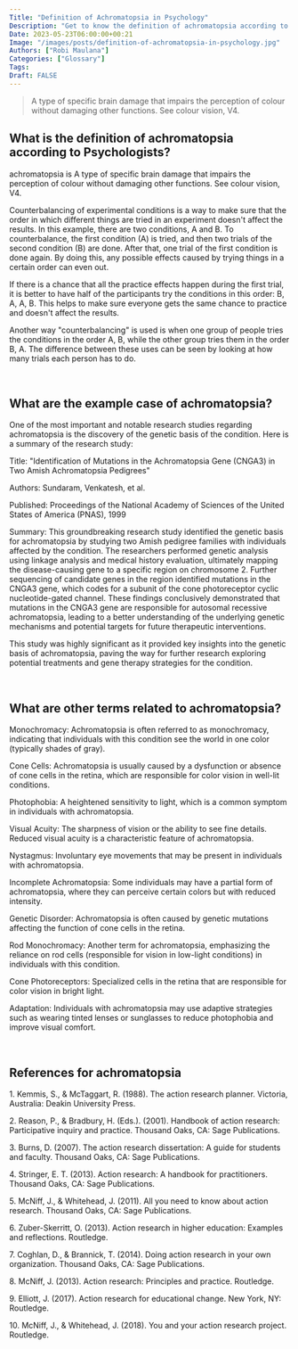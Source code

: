 ```yaml
---
Title: "Definition of Achromatopsia in Psychology"
Description: "Get to know the definition of achromatopsia according to psychologists."
Date: 2023-05-23T06:00:00+00:21
Image: "/images/posts/definition-of-achromatopsia-in-psychology.jpg"
Authors: ["Robi Maulana"]
Categories: ["Glossary"]
Tags: 
Draft: FALSE
---
```





> A type of specific brain damage that impairs the perception of colour without damaging other functions. See colour vision, V4.

## What is the definition of achromatopsia according to Psychologists?

achromatopsia is A type of specific brain damage that impairs the perception of colour without damaging other functions. See colour vision, V4.

Counterbalancing of experimental conditions is a way to make sure that the order in which different things are tried in an experiment doesn't affect the results. In this example, there are two conditions, A and B. To counterbalance, the first condition (A) is tried, and then two trials of the second condition (B) are done. After that, one trial of the first condition is done again. By doing this, any possible effects caused by trying things in a certain order can even out.

If there is a chance that all the practice effects happen during the first trial, it is better to have half of the participants try the conditions in this order: B, A, A, B. This helps to make sure everyone gets the same chance to practice and doesn't affect the results.

Another way "counterbalancing" is used is when one group of people tries the conditions in the order A, B, while the other group tries them in the order B, A. The difference between these uses can be seen by looking at how many trials each person has to do.

 

## What are the example case of achromatopsia?

One of the most important and notable research studies regarding achromatopsia is the discovery of the genetic basis of the condition. Here is a summary of the research study:

Title: "Identification of Mutations in the Achromatopsia Gene (CNGA3) in Two Amish Achromatopsia Pedigrees"

Authors: Sundaram, Venkatesh, et al.

Published: Proceedings of the National Academy of Sciences of the United States of America (PNAS), 1999

Summary: This groundbreaking research study identified the genetic basis for achromatopsia by studying two Amish pedigree families with individuals affected by the condition. The researchers performed genetic analysis using linkage analysis and medical history evaluation, ultimately mapping the disease-causing gene to a specific region on chromosome 2. Further sequencing of candidate genes in the region identified mutations in the CNGA3 gene, which codes for a subunit of the cone photoreceptor cyclic nucleotide-gated channel. These findings conclusively demonstrated that mutations in the CNGA3 gene are responsible for autosomal recessive achromatopsia, leading to a better understanding of the underlying genetic mechanisms and potential targets for future therapeutic interventions.

This study was highly significant as it provided key insights into the genetic basis of achromatopsia, paving the way for further research exploring potential treatments and gene therapy strategies for the condition.

 

## What are other terms related to achromatopsia?

Monochromacy: Achromatopsia is often referred to as monochromacy, indicating that individuals with this condition see the world in one color (typically shades of gray).

Cone Cells: Achromatopsia is usually caused by a dysfunction or absence of cone cells in the retina, which are responsible for color vision in well-lit conditions.

Photophobia: A heightened sensitivity to light, which is a common symptom in individuals with achromatopsia.

Visual Acuity: The sharpness of vision or the ability to see fine details. Reduced visual acuity is a characteristic feature of achromatopsia.

Nystagmus: Involuntary eye movements that may be present in individuals with achromatopsia.

Incomplete Achromatopsia: Some individuals may have a partial form of achromatopsia, where they can perceive certain colors but with reduced intensity.

Genetic Disorder: Achromatopsia is often caused by genetic mutations affecting the function of cone cells in the retina.

Rod Monochromacy: Another term for achromatopsia, emphasizing the reliance on rod cells (responsible for vision in low-light conditions) in individuals with this condition.

Cone Photoreceptors: Specialized cells in the retina that are responsible for color vision in bright light.

Adaptation: Individuals with achromatopsia may use adaptive strategies such as wearing tinted lenses or sunglasses to reduce photophobia and improve visual comfort.

 

## References for achromatopsia

1\. Kemmis, S., & McTaggart, R. (1988). The action research planner. Victoria, Australia: Deakin University Press.

2\. Reason, P., & Bradbury, H. (Eds.). (2001). Handbook of action research: Participative inquiry and practice. Thousand Oaks, CA: Sage Publications.

3\. Burns, D. (2007). The action research dissertation: A guide for students and faculty. Thousand Oaks, CA: Sage Publications.

4\. Stringer, E. T. (2013). Action research: A handbook for practitioners. Thousand Oaks, CA: Sage Publications.

5\. McNiff, J., & Whitehead, J. (2011). All you need to know about action research. Thousand Oaks, CA: Sage Publications.

6\. Zuber-Skerritt, O. (2013). Action research in higher education: Examples and reflections. Routledge.

7\. Coghlan, D., & Brannick, T. (2014). Doing action research in your own organization. Thousand Oaks, CA: Sage Publications.

8\. McNiff, J. (2013). Action research: Principles and practice. Routledge.

9\. Elliott, J. (2017). Action research for educational change. New York, NY: Routledge.

10\. McNiff, J., & Whitehead, J. (2018). You and your action research project. Routledge.
